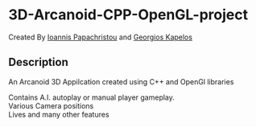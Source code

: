 # 3D-Arcanoid-CPP-OpenGL-project
Created By [Ioannis Papachristou](https://github.com/dit18146) and [Georgios Kapelos](https://github.com/GiwrgosKapelos)

## Description

An Arcanoid 3D Appilcation created using C++ and OpenGl libraries  
  
Contains A.I. autoplay or manual player gameplay.  
Various Camera positions  
Lives and many other features  
